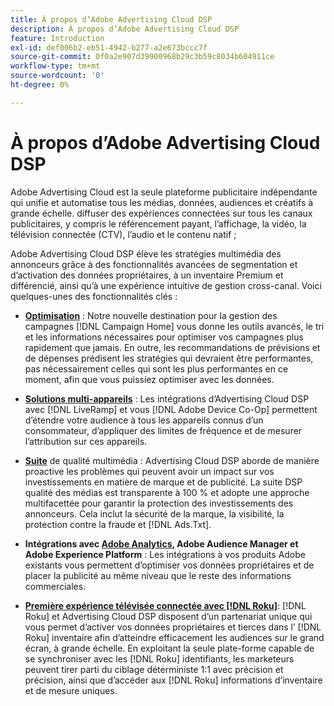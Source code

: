 ```yaml
---
title: À propos d’Adobe Advertising Cloud DSP
description: À propos d’Adobe Advertising Cloud DSP
feature: Introduction
exl-id: def006b2-eb51-4942-b277-a2e673bccc7f
source-git-commit: 0f0a2e907d39900968b29c3b59c8034b604911ce
workflow-type: tm+mt
source-wordcount: '0'
ht-degree: 0%

---
```


# À propos d’Adobe Advertising Cloud DSP

Adobe Advertising Cloud est la seule plateforme publicitaire indépendante qui unifie et automatise tous les médias, données, audiences et créatifs à grande échelle. diffuser des expériences connectées sur tous les canaux publicitaires, y compris le référencement payant, l’affichage, la vidéo, la télévision connectée (CTV), l’audio et le contenu natif ;

Adobe Advertising Cloud DSP élève les stratégies multimédia des annonceurs grâce à des fonctionnalités avancées de segmentation et d’activation des données propriétaires, à un inventaire Premium et différencié, ainsi qu’à une expérience intuitive de gestion cross-canal. Voici quelques-unes des fonctionnalités clés :

* [**Optimisation**](features/optimization.md) : Notre nouvelle destination pour la gestion des campagnes  [!DNL Campaign Home] vous donne les outils avancés, le tri et les informations nécessaires pour optimiser vos campagnes plus rapidement que jamais. En outre, les recommandations de prévisions et de dépenses prédisent les stratégies qui devraient être performantes, pas nécessairement celles qui sont les plus performantes en ce moment, afin que vous puissiez optimiser avec les données.

* [**Solutions multi-appareils**](features/cross-device-solutions.md) : Les intégrations d’Advertising Cloud DSP avec  [!DNL LiveRamp] et vous  [!DNL Adobe Device Co-Op] permettent d’étendre votre audience à tous les appareils connus d’un consommateur, d’appliquer des limites de fréquence et de mesurer l’attribution sur ces appareils.

* [**Suite**](features/brand-safety-media-quality.md) de qualité multimédia : Advertising Cloud DSP aborde de manière proactive les problèmes qui peuvent avoir un impact sur vos investissements en matière de marque et de publicité. La suite DSP qualité des médias est transparente à 100 % et adopte une approche multifacettée pour garantir la protection des investissements des annonceurs. Cela inclut la sécurité de la marque, la visibilité, la protection contre la fraude et [!DNL Ads.Txt].

* **Intégrations avec  [Adobe Analytics](/help/integrations/analytics/overview.md), Adobe Audience Manager et Adobe Experience Platform** : Les intégrations à vos produits Adobe existants vous permettent d’optimiser vos données propriétaires et de placer la publicité au même niveau que le reste des informations commerciales.

* [**Première expérience télévisée connectée avec  [!DNL Roku]**](/help/dsp/inventory/roku-inventory.md):  [!DNL Roku] et Advertising Cloud DSP disposent d’un partenariat unique qui vous permet d’activer vos données propriétaires et tierces dans l’ [!DNL Roku] inventaire afin d’atteindre efficacement les audiences sur le grand écran, à grande échelle. En exploitant la seule plate-forme capable de se synchroniser avec les [!DNL Roku] identifiants, les marketeurs peuvent tirer parti du ciblage déterministe 1:1 avec précision et précision, ainsi que d’accéder aux [!DNL Roku] informations d’inventaire et de mesure uniques.

